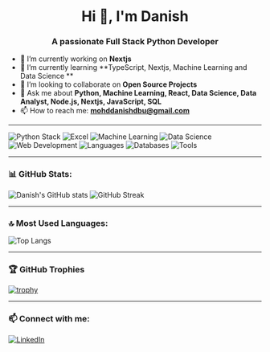 <h1 align="center">Hi 👋, I'm Danish</h1>
<h3 align="center">A passionate Full Stack Python Developer </h3>

- 🔭 I’m currently working on **Nextjs**
- 🌱 I’m currently learning **TypeScript, Nextjs, Machine Learning and Data Science **
- 👯 I’m looking to collaborate on **Open Source Projects**
- 💬 Ask me about **Python, Machine Learning, React, Data Science, Data Analyst, Node.js, Nextjs, JavaScript, SQL**
- 📫 How to reach me: **mohddanishdbu@gmail.com**

---

<p align="left">
  <!-- Python & Data Science -->
  <img src="https://skillicons.dev/icons?i=python,pandas,numpy,matplotlib,seaborn" alt="Python Stack" />
  <img src="https://skillicons.dev/icons?i=excel" alt="Excel" />
  <img src="https://skillicons.dev/icons?i=ml" alt="Machine Learning" />
  <img src="https://skillicons.dev/icons?i=datascience" alt="Data Science" />

  <!-- Web Development -->
  <img src="https://skillicons.dev/icons?i=html,css,js,bootstrap,tailwind,react,nextjs,django,beautifulsoup" alt="Web Development" />

  <!-- Programming Languages -->
  <img src="https://skillicons.dev/icons?i=cpp,java,javascript" alt="Languages" />

  <!-- Databases -->
  <img src="https://skillicons.dev/icons?i=sqlite,mysql,postgres" alt="Databases" />

  <!-- Tools -->
  <img src="https://skillicons.dev/icons?i=git,github,vscode" alt="Tools" />
</p>


---

### 📊 GitHub Stats:

<p align="left">
  <img src="https://github-readme-stats.vercel.app/api?username=Danishdbu&show_icons=true&theme=github_dark" alt="Danish's GitHub stats" />
  <img src="https://github-readme-streak-stats.herokuapp.com/?user=Danishdbu&theme=github-dark" alt="GitHub Streak" />
</p>

---

### 🔝 Most Used Languages:

![Top Langs](https://github-readme-stats.vercel.app/api/top-langs/?username=Danishdbu&layout=compact&theme=github_dark)

---

### 🏆 GitHub Trophies

[![trophy](https://github-profile-trophy.vercel.app/?username=Danishdbu&theme=darkhub)](https://github.com/Danishdbu)

---

### 📫 Connect with me:

[![LinkedIn](https://img.shields.io/badge/LinkedIn-blue?logo=linkedin&style=for-the-badge)](https://www.linkedin.com/in/your-link)

